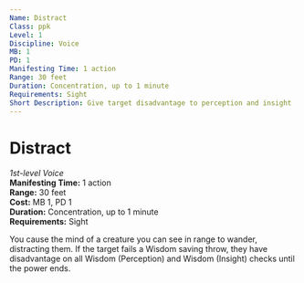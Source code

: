 ```yaml
---
Name: Distract
Class: ppk
Level: 1
Discipline: Voice
MB: 1
PD: 1
Manifesting Time: 1 action
Range: 30 feet
Duration: Concentration, up to 1 minute
Requirements: Sight
Short Description: Give target disadvantage to perception and insight
---
```

# Distract
*1st-level Voice*\
**Manifesting Time:** 1 action\
**Range:** 30 feet\
**Cost:** MB 1, PD 1\
**Duration:** Concentration, up to 1 minute\
**Requirements:** Sight

You cause the mind of a creature
you can see in range to wander, distracting them. If the target
fails a Wisdom saving throw, they have disadvantage on all
Wisdom (Perception) and Wisdom (Insight) checks until the
power ends.
